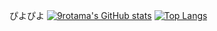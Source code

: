 ぴよぴよ
[![9rotama's GitHub stats](https://github-readme-stats.vercel.app/api?username=9rotama&theme=kacho_ga)](https://github.com/9rotama/github-readme-stats)
[![Top Langs](https://github-readme-stats.vercel.app/api/top-langs/?username=9rotama&layout=compact&theme=kacho_ga)](https://github.com/9rotama/github-readme-stats)
